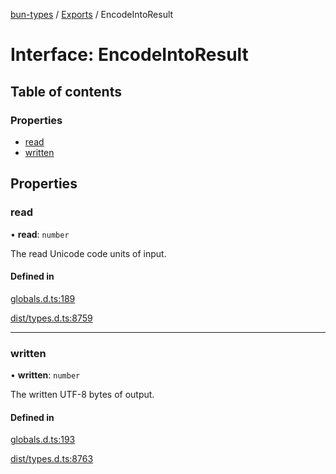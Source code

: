 [bun-types](../README.md) / [Exports](../modules.md) / EncodeIntoResult

# Interface: EncodeIntoResult

## Table of contents

### Properties

- [read](EncodeIntoResult.md#read)
- [written](EncodeIntoResult.md#written)

## Properties

### read

• **read**: `number`

The read Unicode code units of input.

#### Defined in

[globals.d.ts:189](https://github.com/valgaze/bun-types/blob/5e53f27/globals.d.ts#L189)

[dist/types.d.ts:8759](https://github.com/valgaze/bun-types/blob/5e53f27/dist/types.d.ts#L8759)

___

### written

• **written**: `number`

The written UTF-8 bytes of output.

#### Defined in

[globals.d.ts:193](https://github.com/valgaze/bun-types/blob/5e53f27/globals.d.ts#L193)

[dist/types.d.ts:8763](https://github.com/valgaze/bun-types/blob/5e53f27/dist/types.d.ts#L8763)
